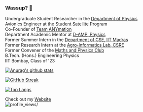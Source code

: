 ### Wassup? 👋

<!--
**aravindbharathi/aravindbharathi** is a ✨ _special_ ✨ repository because its `README.md` (this file) appears on your GitHub profile.

Here are some ideas to get you started:

- 🔭 I’m currently working on ...
- 🌱 I’m currently learning ...
- 👯 I’m looking to collaborate on ...
- 🤔 I’m looking for help with ...
- 💬 Ask me about ...
- 📫 How to reach me: ...
- 😄 Pronouns: ...
- ⚡ Fun fact: ...
-->

Undergraduate Student Researcher in the [Department of Physics](https://www.phy.iitb.ac.in/)<br>
Avionics Engineer at the [Student Satellite Program](https://www.aero.iitb.ac.in/satlab/index.php)<br>
Co-Founder of [Team ANYmation](https://team-anymation.github.io/)<br>
Department Academic Mentor at [D-AMP, Physics](https://epdampiitb.github.io/)<br>
Former Summer Intern in the [Department of CSE, IIT Madras](http://theory.cse.iitm.ac.in/)<br>
Former Research Intern at the [Agro-Informatics Lab, CSRE](http://www.csre.iitb.ac.in/adi/agrolab.htm)<br>
Former Convener of the [Maths and Physics Club](http://mnp-club.github.io/)<br>
B.Tech. (Hons.) Engineering Physics<br>
IIT Bombay, Class of '23

<p align="center">

[![Anurag's github stats](https://github-readme-stats.vercel.app/api?username=aravindbharathi&count_private=true&theme=tokyonight)](https://github.com/anuraghazra/github-readme-stats)

</p>
  
[![GitHub Streak](https://github-readme-streak-stats.herokuapp.com/?user=aravindbharathi&count_private=true&theme=tokyonight)](https://git.io/streak-stats)
  
[![Top Langs](https://github-readme-stats.vercel.app/api/top-langs/?username=aravindbharathi&hide=scss&layout=compact&langs_count=6)](https://github.com/anuraghazra/github-readme-stats)
<!--/p-->

Check out my [Website](https://aravindbharathi.github.io/)<br> <img src="https://komarev.com/ghpvc/?username=aravindbharathi&color=0818A8&style=flat&label=Profile+Views" alt=profile_views/>
<!--And add me on [Linkedin](https://www.linkedin.com/in/aravind-bharathi/)-->
<!--
<script type="text/javascript" src="https://platform.linkedin.com/badges/js/profile.js" async defer></script>
<div class="LI-profile-badge"  data-version="v1" data-size="medium" data-locale="en_US" data-type="horizontal" data-theme="dark" data-vanity="aravind-bharathi"><a class="LI-simple-link" href='https://in.linkedin.com/in/aravind-bharathi?trk=profile-badge'>Aravind Bharathi</a></div>
-->
